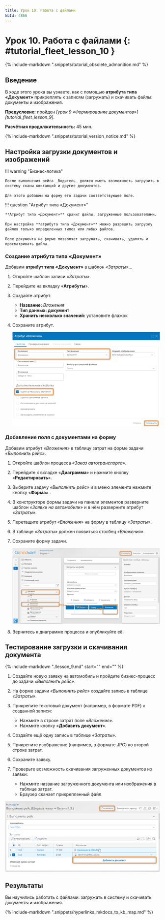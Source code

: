 ```yaml
---
title: Урок 10. Работа с файлами
kbId: 4866
---
```


# Урок 10. Работа с файлами {: #tutorial_fleet_lesson_10 }

{% include-markdown ".snippets/tutorial_obsolete_admonition.md" %}

## Введение

В ходе этого урока вы узнаете, как с помощью **атрибута типа «Документ»** прикреплять к записям (загружать) и скачивать файлы: документы и изображения.

**Предусловие:** пройден _[урок 9 «Формирование документов»][tutorial_fleet_lesson_9]_.

**Расчётная продолжительность:** 45 мин.

{% include-markdown ".snippets/tutorial_version_notice.md" %}

## Настройка загрузки документов и изображений

!!! warning "Бизнес-логика"

    После выполнения рейса _Водитель_ должен иметь возможность загрузить в систему сканы квитанций и другие документов.

    Для этого добавим на форму его задачи соответствующее поле.

!!! question "Атрибут типа «Документ»"

    **Атрибут типа «Документ»** хранит файлы, загруженные пользователями.

    При настройке **атрибута типа «Документ»** можно разрешить загрузку файлов только определенных типов или любых файлов.

    Поле документа на форме позволяет загружать, скачивать, удалять и просматривать файлы.

### Создание атрибута типа «Документ»

Добавим **атрибут типа «Документ»** в шаблон _«Затраты»_…

1. Откройте шаблон записи _«Затраты»_.
2. Перейдите на вкладку «**Атрибуты**».
3. Создайте атрибут:

    - **Название:** _Вложения_
    - **Тип данных: документ**
    - **Хранить несколько значений:** установите флажок

4. Сохраните атрибут.

    _![Настройка атрибута типа «Документ»](img/lesson_10_document_attribute_configure.png)_

### Добавление поля с документами на форму

Добавим атрибут _«Вложения»_ в таблицу затрат на форме задачи _«Выполнить рейс»_.

1. Откройте шаблон процесса _«Заказ автотранспорта»_.
2. Перейдите к вкладке «**Диаграмма**» и нажмите кнопку «**Редактировать**».
3. Выберите задачу _«Выполнить рейс»_ и в меню элемента нажмите кнопку «**Форма**» <i class="fa-light fa-newspaper">‌</i>.
4. В конструкторе формы задачи на панели элементов разверните шаблон _«Заявки на автомобили»_ и в нём разверните атрибут _«Затраты»_.
5. Перетащите атрибут _«Вложения»_ на форму в таблицу _«Затраты»_.
6. В таблице _«Затраты»_ должен появиться столбец _«Вложения»_.
7. Сохраните форму задачи.

    _![Добавление атрибута типа «Документ» в таблицу на форме](img/lesson_10_document_add_to_table.png)_

8. Вернитесь к диаграмме процесса и опубликуйте её.

## Тестирование загрузки и скачивания документа

{%
include-markdown "./lesson_9.md"
start="<!--account-switch-note-start-->"
end="<!--account-switch-note-end-->"
%}

1. Создайте новую заявку на автомобиль и пройдите бизнес-процесс до задачи _«Выполнить рейс»_.
2. На форме задачи _«Выполнить рейс»_ создайте запись в таблице _«Затраты»_.
3. Прикрепите текстовый документ (например, в формате PDF) к созданной записи:

    - Нажмите в строке затрат поле _«Вложение»_.
    - Нажмите кнопку «**Добавить документ**».

4. Создайте ещё одну запись в таблице _«Затраты»_.
5. Прикрепите изображение (например, в формате JPG) ко второй строке затрат.
6. Сохраните заявку.
7. Проверьте возможность скачивания загруженных документов из заявки:

    - Нажмите название загруженного документа или изображения в таблице затрат.
    - Браузер скачает прикрепленный файл.

_![Загрузка и скачивание файла с помощью таблицы на форме](img/lesson_10_file_download_upload.png)_

## Результаты

Вы научились работать с файлами: загружать в систему и скачивать документы и изображения.

{% include-markdown ".snippets/hyperlinks_mkdocs_to_kb_map.md" %}
